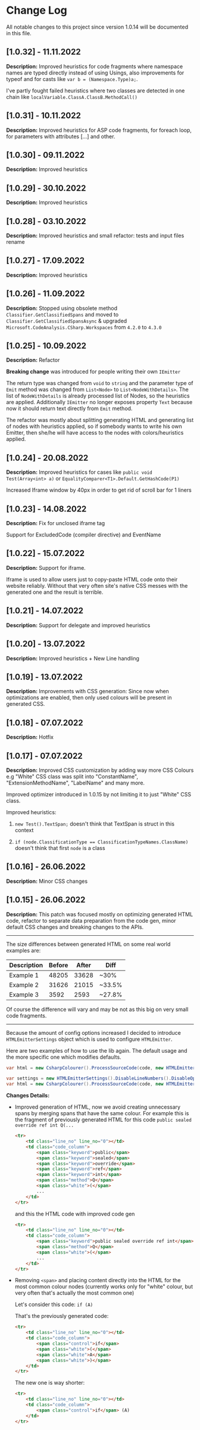 # Change Log
All notable changes to this project since version 1.0.14 will be documented in this file.

## [1.0.32] - 11.11.2022
**Description:**
Improved heuristics for code fragments where namespace names are typed directly instead of using Usings,
also improvements for typeof and for casts like `var b = (Namespace.Type)a;`.

I've partly fought failed heuristics where two classes are detected in one chain like `localVariable.ClassA.ClassB.MethodCall()`

## [1.0.31] - 10.11.2022
**Description:**
Improved heuristics for ASP code fragments, for foreach loop, for parameters with attributes [...] and other.

## [1.0.30] - 09.11.2022
**Description:**
Improved heuristics

## [1.0.29] - 30.10.2022
**Description:**
Improved heuristics

## [1.0.28] - 03.10.2022
**Description:**
Improved heuristics and small refactor: tests and input files rename

## [1.0.27] - 17.09.2022
**Description:**
Improved heuristics 

## [1.0.26] - 11.09.2022
**Description:**
Stopped using obsolete method `Classifier.GetClassifiedSpans` and moved to `Classifier.GetClassifiedSpansAsync`
& upgraded `Microsoft.CodeAnalysis.CSharp.Workspaces` from `4.2.0` to `4.3.0`

## [1.0.25] - 10.09.2022
**Description:** Refactor

**Breaking change** was introduced for people writing their own `IEmitter`

The return type was changed from `void` to `string` and the parameter type of `Emit` method was changed from `List<Node>` to `List<NodeWithDetails>`.
The list of `NodeWithDetails` is already processed list of Nodes, so the heuristics are applied.
Additionally `IEmitter` no longer exposes property `Text` because now it should return text directly from `Emit` method.

The refactor was mostly about splitting generating HTML and generating list of nodes with heuristics applied,
so if somebody wants to write his own Emitter,
then she/he will have access to the nodes with colors/heuristics applied.

## [1.0.24] - 20.08.2022
**Description:**
Improved heuristics for cases like `public void Test(Array<int> a)` or `EqualityComparer<T1>.Default.GetHashCode(P1)`

Increased Iframe window by 40px in order to get rid of scroll bar for 1 liners

## [1.0.23] - 14.08.2022
**Description:**
Fix for unclosed iframe tag

Support for ExcludedCode (compiler directive) and EventName

## [1.0.22] - 15.07.2022
**Description:**
Support for iframe.

Iframe is used to allow users just to copy-paste HTML code onto their website reliably.
Without that very often site's native CSS messes with the generated one and the result is terrible.

## [1.0.21] - 14.07.2022
**Description:**
Support for delegate and improved heuristics

## [1.0.20] - 13.07.2022
**Description:**
Improved heuristics + New Line handling

## [1.0.19] - 13.07.2022
**Description:**
Improvements with CSS generation:
Since now when optimizations are enabled, then only used colours will be present in generated CSS.

## [1.0.18] - 07.07.2022
**Description:**
Hotfix

## [1.0.17] - 07.07.2022
**Description:**
Improved CSS customization by adding way more CSS Colours
e.g "White" CSS class was split into "ConstantName", "ExtensionMethodName", "LabelName" and many more.

Improved optimizer introduced in 1.0.15 by not limiting it to just "White" CSS class.

Improved heuristics:

1) `new Test().TextSpan;` doesn't think that TextSpan is struct in this context

2) `if (node.ClassificationType == ClassificationTypeNames.ClassName)` doesn't think that first `node` is a class


## [1.0.16] - 26.06.2022
**Description:**
Minor CSS changes

## [1.0.15] - 26.06.2022
**Description:**
This patch was focused mostly on optimizing generated HTML code, refactor to separate data preparation from the code gen, minor default CSS changes and breaking changes to the APIs.
_______________
The size differences between generated HTML on some real world examples are:

| Description | Before | After | Diff   |
|-------------|--------|-------|--------|
| Example 1   | 48205  | 33628 | ~30%   |
| Example 2   | 31626  | 21015 | ~33.5% |
| Example 3   | 3592   | 2593  | ~27.8% |

Of course the difference will vary and may be not as this big on very small code fragments.
_______________
Because the amount of config options increased I decided to introduce `HTMLEmitterSettings` object which is used to configure `HTMLEmitter`.

Here are two examples of how to use the lib again. The default usage and the more specific one which modifies defaults.
```csharp
var html = new CsharpColourer().ProcessSourceCode(code, new HTMLEmitter());
```
```csharp
var settings = new HTMLEmitterSettings().DisableLineNumbers().DisableOptimizations().UseCustomCSS("css");
var html = new CsharpColourer().ProcessSourceCode(code, new HTMLEmitter(settings));
```

**Changes Details:**
* Improved generation of HTML, now we avoid creating unnecessary spans by merging spans that have the same colour.
For example this is the fragment of previously generated HTML for this code `public sealed override ref int Q(...`

    ```html
	<tr>
		<td class="line_no" line_no="0"></td>
		<td class="code_column">
			<span class="keyword">public</span>
			<span class="keyword">sealed</span>
			<span class="keyword">override</span>
			<span class="keyword">ref</span>
			<span class="keyword">int</span>
			<span class="method">Q</span>
			<span class="white">(</span>
			...
		</td>
	</tr>
	```
    and this the HTML code with improved code gen
	```html
	<tr>
		<td class="line_no" line_no="0"></td>
		<td class="code_column">
			<span class="keyword">public sealed override ref int</span>
			<span class="method">Q</span>
			<span class="white">(</span>
            ...
		</td>
	</tr>
	```
	
* Removing `<span>` and placing content directly into the HTML for the most common colour nodes (currently works only for "white" colour, but very often that's actually the most common one)

    Let's consider this code: `if (A)`
    
    That's the previously generated code:
    ```html
    <tr>
    	<td class="line_no" line_no="0"></td>
    	<td class="code_column">
    		<span class="control">if</span>
    		<span class="white">(</span>
    		<span class="white">A</span>
    		<span class="white">)</span>
    	</td>
    </tr>
    ```
    The new one is way shorter:
    ```html
	<tr>
		<td class="line_no" line_no="0"></td>
		<td class="code_column">
			<span class="control">if</span> (A)
		</td>
	</tr>
	```
